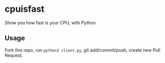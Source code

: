 # cpuisfast
Show you how fast is your CPU, with Python

## Usage
Fork this repo, run `python3 client.py`, git add/commit/push, create new Pull Request.
